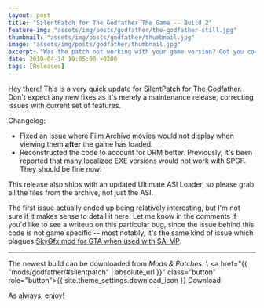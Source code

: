 ```yaml
---
layout: post
title: "SilentPatch for The Godfather The Game -- Build 2"
feature-img: "assets/img/posts/godfather/the-godfather-still.jpg"
thumbnail: "assets/img/posts/godfather/thumbnail.jpg"
image: "assets/img/posts/godfather/thumbnail.jpg"
excerpt: "Was the patch not working with your game version? Got you covered now."
date: 2019-04-14 19:05:00 +0200
tags: [Releases]
---
```

Hey there! This is a very quick update for SilentPatch for The Godfather.
Don't expect any new fixes as it's merely a maintenance release, correcting issues with current set of features.

Changelog:
* Fixed an issue where Film Archive movies would not display when viewing them **after** the game has loaded.
* Reconstructed the code to account for DRM better. Previously, it's been reported that many localized EXE versions would not work with SPGF. They should be fine now!

This release also ships with an updated Ultimate ASI Loader, so please grab all the files from the archive, not just the ASI.


The first issue actually ended up being relatively interesting, but I'm not sure if it makes sense to detail it here.
Let me know in the comments if you'd like to see a writeup on this particular bug, since the issue behind this code is not game specific
-- most notably, it's the same kind of issue which plagues [SkyGfx mod for GTA when used with SA-MP](https://gtaforums.com/topic/752667-relsasamp-sampgraphicrestore/).

***

The newest build can be downloaded from *Mods & Patches*: \\
<a href="{{ "mods/godfather/#silentpatch" | absolute_url }}" class="button" role="button">{{ site.theme_settings.download_icon }} Download</a>

As always, enjoy!